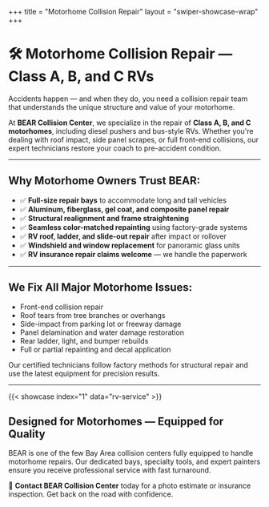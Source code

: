 +++
title = "Motorhome Collision Repair"
layout = "swiper-showcase-wrap"
+++

# 🛠️ Motorhome Collision Repair — Class A, B, and C RVs

Accidents happen — and when they do, you need a collision repair team that understands the unique structure and value of your motorhome.

At **BEAR Collision Center**, we specialize in the repair of **Class A, B, and C motorhomes**, including diesel pushers and bus-style RVs. Whether you're dealing with roof impact, side panel scrapes, or full front-end collisions, our expert technicians restore your coach to pre-accident condition.

---

## Why Motorhome Owners Trust BEAR:

- ✅ **Full-size repair bays** to accommodate long and tall vehicles  
- ✅ **Aluminum, fiberglass, gel coat, and composite panel repair**  
- ✅ **Structural realignment and frame straightening**  
- ✅ **Seamless color-matched repainting** using factory-grade systems  
- ✅ **RV roof, ladder, and slide-out repair** after impact or rollover  
- ✅ **Windshield and window replacement** for panoramic glass units  
- ✅ **RV insurance repair claims welcome** — we handle the paperwork

---

## We Fix All Major Motorhome Issues:

- Front-end collision repair  
- Roof tears from tree branches or overhangs  
- Side-impact from parking lot or freeway damage  
- Panel delamination and water damage restoration  
- Rear ladder, light, and bumper rebuilds  
- Full or partial repainting and decal application  

Our certified technicians follow factory methods for structural repair and use the latest equipment for precision results.

---

{{< showcase index="1" data="rv-service" >}}


## Designed for Motorhomes — Equipped for Quality

BEAR is one of the few Bay Area collision centers fully equipped to handle motorhome repairs. Our dedicated bays, specialty tools, and expert painters ensure you receive professional service with fast turnaround.

🧭 **Contact BEAR Collision Center** today for a photo estimate or insurance inspection. Get back on the road with confidence.
